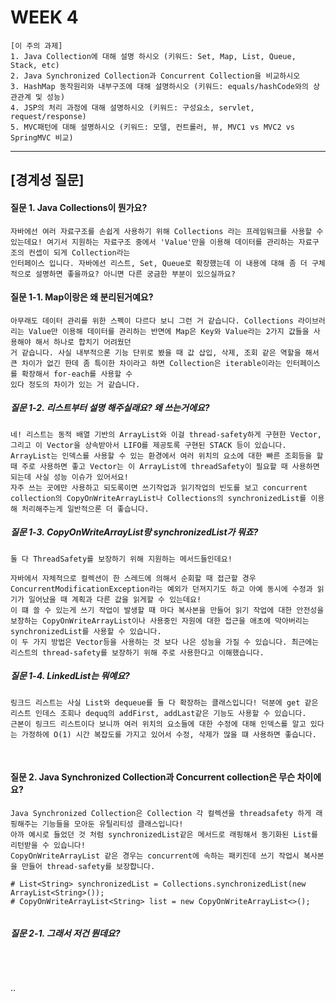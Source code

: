 # WEEK 4

```
[이 주의 과제]
1. Java Collection에 대해 설명 하시오 (키워드: Set, Map, List, Queue, Stack, etc)
2. Java Synchronized Collection과 Concurrent Collection을 비교하시오
3. HashMap 동작원리와 내부구조에 대해 설명하시오 (키워드: equals/hashCode와의 상관관계 및 성능)
4. JSP의 처리 과정에 대해 설명하시오 (키워드: 구성요소, servlet, request/response)
5. MVC패턴에 대해 설명하시오 (키워드: 모델, 컨트롤러, 뷰, MVC1 vs MVC2 vs SpringMVC 비교)
```


-----


## [경계성 질문]

#### 질문 1. Java Collections이 뭔가요?
```
자바에선 여러 자료구조를 손쉽게 사용하기 위해 Collections 라는 프레임워크를 사용할 수 있는데요! 여기서 지원하는 자료구조 중에서 'Value'만을 이용해 데이터를 관리하는 자료구조의 컨셉이 되게 Collection라는
인터페이스 입니다. 자바에선 리스트, Set, Queue로 확장했는데 이 내용에 대해 좀 더 구체적으로 설명하면 좋을까요? 아니면 다른 궁금한 부분이 있으실까요?
```


#### 질문 1-1. Map이랑은 왜 분리된거예요?
```
아무래도 데이터 관리를 위한 스펙이 다르다 보니 그런 거 같습니다. Collections 라이브러리는 Value만 이용해 데이터를 관리하는 반면에 Map은 Key와 Value라는 2가지 값들을 사용해야 해서 하나로 합치기 어려웠던
거 같습니다. 사실 내부적으론 기능 단위로 봤을 때 값 삽입, 삭제, 조회 같은 역할을 해서 큰 차이가 없긴 한데 좀 특이한 차이라고 하면 Collection은 iterable이라는 인터페이스를 확장해서 for-each를 사용할 수
있다 정도의 차이가 있는 거 같습니다.
```

##### 질문 1-2. 리스트부터 설명 해주실래요? 왜 쓰는거에요?
```
네! 리스트는 동적 배열 기반의 ArrayList와 이걸 thread-safety하게 구현한 Vector, 그리고 이 Vector을 상속받아서 LIFO를 제공토록 구현된 STACK 등이 있습니다.
ArrayList는 인덱스를 사용할 수 있는 환경에서 여러 위치의 요소에 대한 빠른 조회등을 할 때 주로 사용하면 좋고 Vector는 이 ArrayList에 threadSafety이 필요할 때 사용하면 되는데 사실 성능 이슈가 있어서요!
자주 쓰는 곳에만 사용하고 되도록이면 쓰기작업과 읽기작업의 빈도를 보고 concurrent collection의 CopyOnWriteArrayList나 Collections의 synchronizedList를 이용해 처리해주는게 일반적으론 더 좋습니다.
```

##### 질문 1-3. CopyOnWriteArrayList랑 synchronizedList가 뭐죠?
```
둘 다 ThreadSafety를 보장하기 위해 지원하는 메서드들인데요!

자바에서 자체적으로 컬렉션이 한 스레드에 의해서 순회할 때 접근할 경우 ConcurrentModificationException라는 예외가 던져지기도 하고 아예 동시에 수정과 읽기가 일어났을 때 계획과 다른 값을 읽게할 수 있는데요!
이 떄 쓸 수 있는게 쓰기 작업이 발생할 때 마다 복사본을 만들어 읽기 작업에 대한 안전성을 보장하는 CopyOnWriteArrayList이나 사용중인 자원에 대한 접근을 애초에 막아버리는 synchronizedList를 사용할 수 있습니다.
이 두 가지 방법은 Vector등을 사용하는 것 보다 나은 성능을 가질 수 있습니다. 최근에는 리스트의 thread-safety를 보장하기 위해 주로 사용한다고 이해했습니다.
```

##### 질문 1-4. LinkedList는 뭐예요?
```
링크드 리스트는 사실 List와 dequeue를 둘 다 확장하는 클래스입니다! 덕분에 get 같은 리스트 인데스 조회나 dequq의 addFirst, addLast같은 기능도 사용할 수 있습니다.
근본이 링크드 리스트이다 보니까 여러 위치의 요소들에 대한 수정에 대해 인덱스를 알고 있다는 가정하에 O(1) 시간 복잡도를 가지고 있어서 수정, 삭제가 많을 떄 사용하면 좋습니다.
```


<br>



#### 질문 2. Java Synchronized Collection과 Concurrent collection은 무슨 차이에요?
```
Java Synchronized Collection은 Collection 각 컬렉션을 threadsafety 하게 래핑해주는 기능들을 모아둔 유틸리티성 클래스입니다!
아까 예시로 들었던 것 처럼 synchronizedList같은 메서드로 래핑해서 동기화된 List를 리턴받을 수 있습니다!
CopyOnWriteArrayList 같은 경우는 concurrent에 속하는 패키진데 쓰기 작업시 복사본을 만들어 thread-safety를 보장합니다.

# List<String> synchronizedList = Collections.synchronizedList(new ArrayList<String>());
# CopyOnWriteArrayList<String> list = new CopyOnWriteArrayList<>();


```

##### 질문 2-1. 그래서 저건 뭔데요?
```

```

<br>


..

